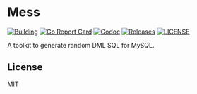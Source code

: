 Mess
====
[![Building](https://github.com/luncj/mess/workflows/Go/badge.svg?style=flat-square)](https://gitihub.com/luncj/mess/actions)
[![Go Report Card](https://goreportcard.com/badge/github.com/luncj/mess?style=flat-square)](https://goreportcard.com/report/github.com/luncj/mess)
[![Godoc](http://img.shields.io/badge/go-documentation-blue.svg?style=flat-square)](https://godoc.org/github.com/luncj/mess)
[![Releases](https://img.shields.io/github/release/luncj/mess/all.svg?style=flat-square)](https://github.com/luncj/mess/releases)
[![LICENSE](https://img.shields.io/github/license/luncj/mess.svg?style=flat-square)](https://github.com/luncj/mess/blob/master/LICENSE)

A toolkit to generate random DML SQL for MySQL.

## License
MIT
